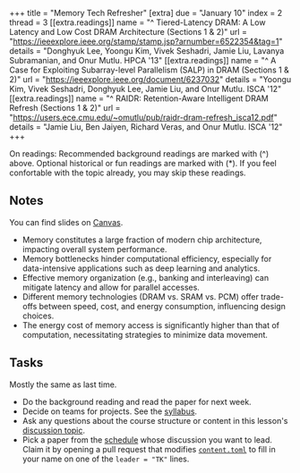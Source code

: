 +++
title = "Memory Tech Refresher"
[extra]
due = "January 10"
index = 2
thread = 3
[[extra.readings]]
name = "^ Tiered-Latency DRAM: A Low Latency and Low Cost DRAM Architecture (Sections 1 & 2)"
url = "https://ieeexplore.ieee.org/stamp/stamp.jsp?arnumber=6522354&tag=1"
details = "Donghyuk Lee, Yoongu Kim, Vivek Seshadri, Jamie Liu, Lavanya Subramanian, and Onur Mutlu. HPCA '13"
[[extra.readings]]
name = "^ A Case for Exploiting Subarray-level Parallelism (SALP) in DRAM (Sections 1 & 2)"
url = "https://ieeexplore.ieee.org/document/6237032"
details = "Yoongu Kim, Vivek Seshadri, Donghyuk Lee, Jamie Liu, and Onur Mutlu. ISCA '12"
[[extra.readings]]
name = "^ RAIDR: Retention-Aware Intelligent DRAM Refresh (Sections 1 & 2)"
url = "https://users.ece.cmu.edu/~omutlu/pub/raidr-dram-refresh_isca12.pdf"
details = "Jamie Liu, Ben Jaiyen, Richard Veras, and Onur Mutlu. ISCA '12"
+++

On readings:
Recommended background readings are marked with (^) above. Optional historical or fun readings are marked with (*). 
If you feel confortable with the topic already, you may skip these readings. 

## Notes

You can find slides on [Canvas](https://canvas.oregonstate.edu/courses/1995803/modules).

- Memory constitutes a large fraction of modern chip architecture, impacting overall system performance.
- Memory bottlenecks hinder computational efficiency, especially for data-intensive applications such as deep learning and analytics.
- Effective memory organization (e.g., banking and interleaving) can mitigate latency and allow for parallel accesses.
- Different memory technologies (DRAM vs. SRAM vs. PCM) offer trade-offs between speed, cost, and energy consumption, influencing design choices.
- The energy cost of memory access is significantly higher than that of computation, necessitating strategies to minimize data movement.


## Tasks

Mostly the same as last time.

* Do the background reading and read the paper for next week. 
* Decide on teams for projects. See the [syllabus][].
* Ask any questions about the course structure or content in this lesson's [discussion topic][topic].
* Pick a paper from the [schedule][] whose discussion you want to lead. 
  Claim it by opening a pull request that modifies [`content.toml`][cont-gh] to fill in your name on one of the `leader = "TK"` lines.

[syllabus]: @/syllabus.md
[blog]: @/blog/_index.md
[proj]: @/syllabus.md#research-project
[gh]: https://github.com/khale/mem-systems-w25
[gh-discuss]: https://github.com/khale/mem-systems-w25/discussions
[topic]: https://github.com/khale/mem-systems-w25/discussions/1
[schedule]: @/schedule.md
[cont-gh]: https://github.com/khale/mem-systems-w25/blob/main/data/content.toml
[lessons]: @/lesson/_index.md
